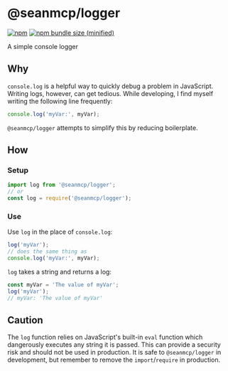 # @seanmcp/logger

[![npm](https://img.shields.io/npm/v/npm.svg)](https://github.com/seanmcp/logger)
[![npm bundle size (minified)](https://img.shields.io/bundlephobia/min/react.svg)](https://github.com/seanmcp/logger)

A simple console logger

## Why

`console.log` is a helpful way to quickly debug a problem in JavaScript. Writing logs, however, can get tedious. While developing, I find myself writing the following line frequently:

```js
console.log('myVar:', myVar);
```

`@seanmcp/logger` attempts to simplify this by reducing boilerplate.

## How

### Setup

```js
import log from '@seanmcp/logger';
// or
const log = require('@seanmcp/logger');
```

### Use

Use `log` in the place of `console.log`:

```js
log('myVar');
// does the same thing as
console.log('myVar:', myVar);
```

`log` takes a string and returns a log:

```js
const myVar = 'The value of myVar';
log('myVar');
// myVar: 'The value of myVar'
```

## Caution

The `log` function relies on JavaScript's built-in `eval` function which dangerously executes any string it is passed. This can provide a security risk and should not be used in production. It is safe to `@seanmcp/logger` in development, but remember to remove the `import`/`require` in production.